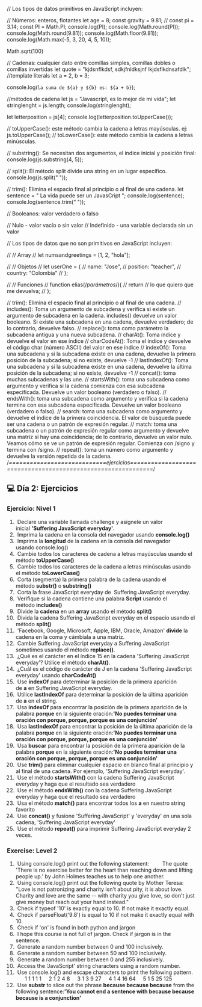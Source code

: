 // Los tipos de datos primitivos en JavaScript incluyen:

// Números: enteros, flotantes
let age = 8;
const gravity = 9.81;
// const pi = 3.14;
const PI = Math.PI;
console.log(PI);
console.log(Math.round(PI));
console.log(Math.round(9.81));
console.log(Math.floor(9.81));
console.log(Math.max(-5, 3, 20, 4, 5, 10));

Math.sqrt(100)

// Cadenas: cualquier dato entre comillas simples, comillas dobles o comillas invertidas
let quote = "kjdsnflkdsf, sdkjfnldksjnf lkjdsflkdnsafdlk";
//template literals
let a = 2,
    b = 3;

console.log(`la suma de ${a} y ${b} es: ${a + b}`);

//métodos de cadena
let js = "Javascript, es lo mejor de mi vida";
let stringlenght = js.length;
console.log(stringlenght);

let letterposition = js[4];
console.log(letterposition.toUpperCase());

//   toUpperCase(): este método cambia la cadena a letras mayúsculas. ej: js.toUpperCase();
//   toLowerCase(): este método cambia la cadena a letras minúsculas.

// substring(): Se necesitan dos argumentos, el índice inicial y posición final:
console.log(js.substring(4, 5));

// split(): El método split divide una string en un lugar específico.
console.log(js.split(" "));

// trim(): Elimina el espacio final al principio o al final de una cadena.
let sentence = " La vida puede ser un JavasCript ";
console.log(sentence);
console.log(sentence.trim(" "));

// Booleanos: valor verdadero o falso

// Nulo - valor vacío o sin valor
// Indefinido - una variable declarada sin un valor


// Los tipos de datos que no son primitivos en JavaScript incluyen:

// // Array
// let numsandgreetings = [1, 2, "hola"];

// // Objetos
//  let userOne = {
//     name: "Jose",
//     position: "teacher",
//     country: "Colombia"
//  };

// // Funciones
// function elias(/*parámetros*/){
//     return // lo que quiero que me devuelva;
// };


// trim(): Elimina el espacio final al principio o al final de una cadena.
// includes(): Toma un argumento de subcadena y verifica si existe un argumento de subcadena en la cadena. includes() devuelve un valor booleano. Si existe una subcadena en una cadena, devuelve verdadero; de lo contrario, devuelve falso.
// replace(): toma como parámetro la subcadena antigua y una nueva subcadena.
// charAt(): Toma índice y devuelve el valor en ese índice
// charCodeAt(): Toma el índice y devuelve el código char (número ASCII) del valor en ese índice
// indexOf(): Toma una subcadena y si la subcadena existe en una cadena, devuelve la primera posición de la subcadena; si no existe, devuelve -1
// lastIndexOf(): Toma una subcadena y si la subcadena existe en una cadena, devuelve la última posición de la subcadena; si no existe, devuelve -1
// concat(): toma muchas subcadenas y las une.
// startsWith(): toma una subcadena como argumento y verifica si la cadena comienza con esa subcadena especificada. Devuelve un valor booleano (verdadero o falso).
// endsWith(): toma una subcadena como argumento y verifica si la cadena termina con esa subcadena especificada. Devuelve un valor booleano (verdadero o falso).
// search: toma una subcadena como argumento y devuelve el índice de la primera coincidencia. El valor de búsqueda puede ser una cadena o un patrón de expresión regular.
// match: toma una subcadena o un patrón de expresión regular como argumento y devuelve una matriz si hay una coincidencia; de lo contrario, devuelve un valor nulo. Veamos cómo se ve un patrón de expresión regular. Comienza con /signo y termina con /signo.
// repeat(): toma un número como argumento y devuelve la versión repetida de la cadena.
/*============================ejercicios=============================================================*/

## 💻 Día 2: Ejercicios

### Ejercicio: Nivel 1

1.  Declare una variable llamada challenge y asígnele un valor inicial **'Suffering JavaScript everyday'**.
2.  Imprima la cadena en la consola del navegador usando **console.log()**
3.  Imprima la **longitud** de la cadena en la consola del navegador usando console.log()
4.  Cambie todos los caracteres de cadena a letras mayúsculas usando el método **toUpperCase()**
5.  Cambie todos los caracteres de la cadena a letras minúsculas usando el método **toLowerCase()**
6.  Corta (segmenta) la primera palabra de la cadena usando el método **substr()** o **substring()**
7.  Corta la frase JavaScript everyday de  Suffering JavaScript everyday.
8.  Verifique si la cadena contiene una palabra **Script** usando el método **includes()**
9.  Divide la **cadena** en un **array** usando el método **split()**
10.  Divida la cadena Suffering JavaScript everyday en el espacio usando el método **split()**
11.  'Facebook, Google, Microsoft, Apple, IBM, Oracle, Amazon' **divide** la cadena en la coma y cámbiala a una matriz.
12.  Cambie Suffering JavaScript everyday a Suffering JavaScript sometimes usando el método **replace()**.
13.  ¿Qué es el carácter en el índice 15 en la cadena 'Suffering JavaScript everyday'? Utilice el método **charAt()**.
14.  ¿Cuál es el código de carácter de J en la cadena 'Suffering JavaScript everyday' usando **charCodeAt()**
15.  Use **indexOf** para determinar la posición de la primera aparición de **a** en Suffering JavaScript everyday.
16.  Utilice **lastIndexOf** para determinar la posición de la última aparición de **a** en el string.
17.  Usa **indexOf** para encontrar la posición de la primera aparición de la palabra **porque** en la siguiente oración:**'No puedes terminar una oración con porque, porque, porque es una conjunción'**
18.  Usa **lastIndexOf** para encontrar la posición de la última aparición de la palabra **porque** en la siguiente oración:**'No puedes terminar una oración con porque, porque, porque es una conjunción'**
19.  Usa **buscar** para encontrar la posición de la primera aparición de la palabra **porque** en la siguiente oración:**'No puedes terminar una oración con porque, porque, porque es una conjunción'**
20.  Use **trim()** para eliminar cualquier espacio en blanco final al principio y al final de una cadena. Por ejemplo, 'Suffering JavaScript everyday'.
21.  Use el método **startsWith()** con la cadena Suffering JavaScript everyday y haga que el resultado sea verdadero
22.  Use el método **endsWith()** con la cadena Suffering JavaScript everyday y haga que el resultado sea verdadero
23.  Usa el método **match()** para encontrar todos los **a** en nuestro string favorito
24.  Use **concat()** y fusione 'Suffering JavaScript' y 'everyday' en una sola cadena, 'Suffering JavaScript everyday'
25.  Use el método **repeat()** para imprimir Suffering JavaScript everyday 2 veces.

### Exercise: Level 2

1.  Using console.log() print out the following statement:
    
    The quote 'There is no exercise better for the heart than reaching down and lifting people up.' by John Holmes teaches us to help one another.
    
2.  Using console.log() print out the following quote by Mother Teresa:
    
    "Love is not patronizing and charity isn't about pity, it is about love. Charity and love are the same -- with charity you give love, so don't just give money but reach out your hand instead."
    
3.  Check if typeof '10' is exactly equal to 10. If not make it exactly equal.
    
4.  Check if parseFloat('9.8') is equal to 10 if not make it exactly equal with 10.
    
5.  Check if 'on' is found in both python and jargon
    
6.  I hope this course is not full of jargon. Check if jargon is in the sentence.
    
7.  Generate a random number between 0 and 100 inclusively.
    
8.  Generate a random number between 50 and 100 inclusively.
    
9.  Generate a random number between 0 and 255 inclusively.
    
10.  Access the 'JavaScript' string characters using a random number.
    
11.  Use console.log() and escape characters to print the following pattern.
    
    1 1 1 1 1
    2 1 2 4 8
    3 1 3 9 27
    4 1 4 16 64
    5 1 5 25 125
    
12.  Use **substr** to slice out the phrase **because because because** from the following sentence:**'You cannot end a sentence with because because because is a conjunction'**

